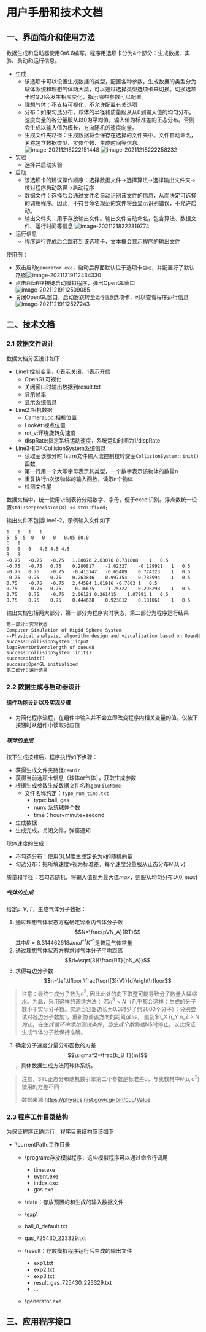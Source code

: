 # 用户手册和技术文档

## 一、界面简介和使用方法

数据生成和启动器使用Qt6.6编写。程序用选项卡分为4个部分：生成数据、实验、启动和运行信息。

* 生成
  * 该选项卡可以设置生成数据的类型，配置各种参数。生成数据的类型分为球体系统和理想气体两大类，可以通过选择类型选项卡来切换。切换选项卡时GUI会发生相应变化，指示哪些参数可以配置。
  * 理想气体：不支持可视化，不允许配置有关选项
  * 分布：如果勾选分布，球体的半径和质量服从从0到输入值的均匀分布。速度向量的各分量服从以0为平均值，输入值为标准差的正态分布。否则会生成以输入值为模长，方向随机的速度向量。 
  * 生成文件夹路径：生成数据将会保存在选择的文件夹中。文件自动命名，名称包含数据类型、实体个数、生成时间等信息。
  ![image-20211218222151448](image-20211218222151448.png)
  ![image-20211218222258232](image-20211218222258232.png)
* 实验
    * 选择并启动实验
* 启动
  * 该选项卡的建议操作顺序：选择数据文件->选择算法->选择输出文件夹->核对程序启动路径->启动程序
  * 数据文件：选择后会通过文件名自动识别该文件的信息，从而决定可选择的调用程序。因此，不符合命名规范的文件将会显示识别错误，不允许启动。
  * 输出文件夹：用于存放输出文件。输出文件自动命名，包含算法、数据文件、运行时间等信息 
  ![image-20211218222319774](image-20211218222319774.png)
* 运行信息
  * 程序运行完成后会跳转到该选项卡，文本框会显示程序的输出文件

使用例：

* 双击启动`generator.exe`，启动后界面默认位于选项卡`启动`，并配置好了默认路径![image-20211219112434330](image-20211219112434330.png)
* 点击`启动程序`按键启动模拟程序，弹出OpenGL窗口![image-20211219112509085](image-20211219112509085.png)
* 关闭OpenGL窗口，启动器跳转至`运行信息`选项卡，可以查看程序运行信息![image-20211219112527243](image-20211219112527243.png)

## 二、技术文档

### 2.1 数据文件设计

数据文档分区设计如下：

* Line1:控制变量，0表示关闭，1表示开启
    * OpenGL可视化
    * 关闭窗口时输出数据到result.txt
    * 显示帧率
    * 显示系统信息
* Line2:相机数据
    * CameraLoc:相机位置
    * LookAt:视点位置
    * rot_v:环绕旋转角速度
    * dispRate:指定系统运动速度，系统运动时间为1/dispRate
* Line3-EOF:CollisionSystem系统信息
    * 读取至该部分时ifstrm文件输入流控制权转交至`CollisionSystem::init()`函数
    * 第一行用一个大写字母表示其类型，一个数字表示该物体的数量n
    * 重复执行n次该物体的输入函数，读取n个物体
    * 检测文件尾

数据文档中，统一使用`\t`制表符分隔数字、字母，便于excel识别。浮点数统一设置`std::setprecision(8) << std::fixed;`

输出文件不包括Line1-2。示例输入文件如下

```txt
1   1   1   1
5  5  5  0   0   0   0.05 60.0
C   1
0	0	0   4.5	4.5	4.5
B   8
-0.75	-0.75	-0.75	1.88076	2.03076	0.731008	1	0.5
-0.75	-0.75	0.75	0.280817	-2.02327	-0.129921	1	0.5
-0.75	0.75	-0.75	-0.413147	-0.65409	0.724323	1	0.5
-0.75	0.75	0.75	0.263846	0.997354	0.788994	1	0.5
0.75	-0.75	-0.75	2.44584	1.01916	-0.7603	1	0.5
0.75	-0.75	0.75	-0.16675	-1.75322	0.298298	1	0.5
0.75	0.75	-0.75	2.06121	0.261415	1.07991	1	0.5
0.75	0.75	0.75	0.444628	0.923812	0.181061	1	0.5
```

输出文档包括两大部分，第一部分为程序实时状态，第二部分为程序运行结果

```txt
第一部分：实时状态
Computer Simulation of Rigid Sphere System
--Physical analysis, algorithm design and visualization based on OpenGL/C++
success:CollisionSystem::input
log:EventDriven:length of queue8
success:CollisionSystem::init()
success:init()
success:OpenGL initialized
第二部分：运行结果

```


### 2.2 数据生成与启动器设计

#### 组件功能设计以及实现步骤

* 为简化程序流程，在组件中输入并不会立即改变程序内相关变量的值，仅按下按钮时从组件中读取对应值

##### 球体的生成

按下生成按钮后，程序执行如下步骤：

* 获得生成文件夹路径`genDir`
* 获得当前选项卡信息（球体or气体），获取生成参数
* 根据生成参数生成数据文件名称`genFileName`
  * 文件名称约定：`type_num_time.txt`
    * type: ball, gas
    * num: 系统球体个数
    * time：hour+minute+second
* 生成数据
* 生成完成，关闭文件，弹窗通知

球体速度的生成：
* 不勾选分布：使用GLM库生成定长为$v$的随机向量
* 勾选分布：把所填速度$v$视为标准差，每个速度分量服从正态分布$N(0, v)$

质量和半径：若勾选随机，将输入值视为最大值$max$，则服从均匀分布$U(0, max)$

##### 气体的生成

给定$p,V,T$，生成气体分子数据：

1. 通过理想气体状态方程确定容器内气体分子数$$N=\frac{pVN_A}{RT}$$其中$R=8.314462618 J mol^{-1} K^{-1}$是普适气体常量
2. 通过理想气体状态方程求得气体分子平均距离$$d=\sqrt[3]{\frac{RT}{pN_A}}$$
3. 求得每边分子数$$n=\left\lfloor \frac{\sqrt[3]{V}}{d}\right\rfloor$$
> 注意：最终生成分子数为$n^3$, 因此此处的向下取整可能导致分子数量大幅缩水。为此，采用这样的调适方法： 
> 若$n^3<N$（几乎都会这样：生成的分子数小于实际分子数。实测当容器边长为0.3时少了约2000个分子）：分别尝试对各边分子数加1，重新协调该方向的距离$gDis$， 直到$n_X n_Y n_Z > N $为止。在生成循环中添加测试条件，当生成个数到达$N$时停止。以此保证生成气体分子数保持准确。
3. 确定分子速度分量分布函数的方差$$\sigma^2=\frac{k_B T}{m}$$，具体数据生成方法同球体系统。
> 注意，STL正态分布随机数引擎第二个参数是标准差$\sigma$，与我教材中$N(\mu,\sigma^2)$使用的方差不同
>
> 数据来源:https://physics.nist.gov/cgi-bin/cuu/Value
>
> 

### 2.3 程序工作目录结构

为保证程序正确运行，程序目录结构应该如下

*  \currentPath:工作目录
   *  \program:存放模拟程序，这些模拟程序可以通过命令行调用
      *  time.exe
      *  event.exe
      *  index.exe
      *  gas.exe

   *  \data：存放预置的和生成的输入数据文件
     *  \exp1
     *  ball_8_default.txt
     *  gas_725430_223329.txt

   *  \result：存放模拟程序运行后生成的输出文件
      *  exp1.txt
      *  exp2.txt
      *  exp3.txt
      *  result_gas_725430_223329.txt
      *  ...

   *  \generator.exe

## 三、应用程序接口
